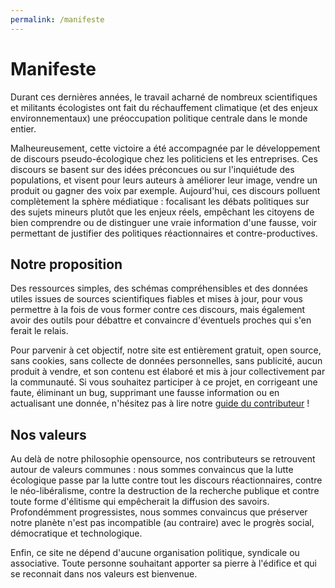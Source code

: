 ```yaml
---
permalink: /manifeste
---
```


# Manifeste

Durant ces dernières années, le travail acharné de nombreux scientifiques et militants écologistes ont fait du réchauffement climatique (et des enjeux environnementaux) une préoccupation politique centrale dans le monde entier.

Malheureusement, cette victoire a été accompagnée par le développement de discours pseudo-écologique chez les politiciens et les entreprises. Ces discours se basent sur des idées préconcues ou sur l'inquiétude des populations, et visent pour leurs auteurs à améliorer leur image, vendre un produit ou gagner des voix par exemple. Aujourd'hui, ces discours polluent complètement la sphère médiatique : focalisant les débats politiques sur des sujets mineurs plutôt que les enjeux réels, empêchant les citoyens de bien comprendre ou de distinguer une vraie information d'une fausse, voir permettant de justifier des politiques réactionnaires et contre-productives.

## Notre proposition

Des ressources simples, des schémas compréhensibles et des données utiles issues de sources scientifiques fiables et mises à jour, pour vous permettre à la fois de vous former contre ces discours, mais également avoir des outils pour débattre et convaincre d'éventuels proches qui s'en ferait le relais.

Pour parvenir à cet objectif, notre site est entièrement gratuit, open source, sans cookies, sans collecte de données personnelles, sans publicité, aucun produit à vendre, et son contenu est élaboré et mis à jour collectivement par la communauté. Si vous souhaitez participer à ce projet, en corrigeant une faute, éliminant un bug, supprimant une fausse information ou en actualisant une donnée, n'hésitez pas à lire notre [guide du contributeur]() !

## Nos valeurs

Au delà de notre philosophie opensource, nos contributeurs se retrouvent autour de valeurs communes : nous sommes convaincus que la lutte écologique passe par la lutte contre tout les discours réactionnaires, contre le néo-libéralisme, contre la destruction de la recherche publique et contre toute forme d'élitisme qui empêcherait la diffusion des savoirs. Profondémment progressistes, nous sommes convaincus que préserver notre planète n'est pas incompatible (au contraire) avec le progrès social, démocratique et technologique.

Enfin, ce site ne dépend d'aucune organisation politique, syndicale ou associative. Toute personne souhaitant apporter sa pierre à l'édifice et qui se reconnait dans nos valeurs est bienvenue.
